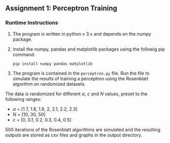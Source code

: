 ## Assignment 1: Perceptron Training

### Runtime Instructions
1. The program is written in python v 3.x and depends on the numpy package.
2. Install the numpy, pandas and matplotlib packages using the followig pip command:

    ```pip install numpy pandas matplotlib```
3. The program is contained in the ```perceptron.py``` file. Run the file to simulate the results of training a perceptron using the Rosenblatt algorithm on randomized datasets.

The data is randomized for different $\alpha$, $c$ and $N$ values, preset to the following ranges:
* $\alpha$ = [1.7, 1.8, 1.9, 2, 2.1, 2.2, 2.3]
* $N$ = [10, 30, 50]
* $c$ = [0, 0.1, 0.2, 0.3, 0.4, 0.5]  

500 iterations of the Rosenblatt algorithms are simulated and the resulting outputs are stored as csv files and graphs in the output directory.
